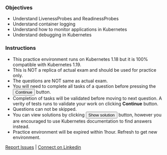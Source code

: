 ### Objectives
- Understand LivenessProbes and ReadinessProbes
- Understand container logging
- Understand how to monitor applications in Kubernetes
- Understand debugging in Kubernetes

### Instructions
- This practice environment runs on Kubernetes 1.18 but it is 100% compatible with Kubernetes 1.19.
- This is NOT a replica of actual exam and should be used for practice only.
- The questions are NOT same as actual exam.
- You will need to complete all tasks of a question before pressing the <button>Continue</button> button.
- Completion of tasks will be validated before moving to next question. A verity of tests runs to validate your work on clicking **Continue** button.
- Questions can not be skipped.
- You can view solutions by clicking <button>Show solution</button> button, however you are encouraged to use Kubernetes documentation to find answers instead.
- Practice environment will be expired within 1hour. Refresh to get new environment.

[Report Issues](mailto:liptanbiswas@gmail.com?subject=Katakoda%20CKAD%20Issue) | [Connect on Linkedin](https://www.linkedin.com/in/liptanbiswas/)